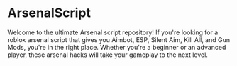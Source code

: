 # ArsenalScript
Welcome to the ultimate Arsenal script repository! If you're looking for a roblox arsenal script that gives you Aimbot, ESP, Silent Aim, Kill All, and Gun Mods, you're in the right place. Whether you're a beginner or an advanced player, these arsenal hacks will take your gameplay to the next level.  

